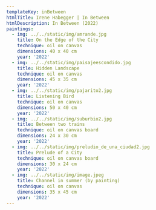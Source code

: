 ```yaml
---
templateKey: inBetween
htmlTitle: Irene Habegger | In Between
htmlDescription: In Between (2022)
paintings:
  - img: ../../static/img/amrande.jpg
    title: On the Edge of the City
    technique: oil on canvas
    dimensions: 40 x 40 cm
    year: '2022'
  - img: ../../static/img/paisajeescondido.jpg
    title: Hidden Landscape
    technique: oil on canvas
    dimensions: 45 x 35 cm
    year: '2022'
  - img: ../../static/img/pajarito2.jpg
    title: Listening Bird
    technique: oil on canvas
    dimensions: 50 x 40 cm
    year: '2022'
  - img: ../../static/img/suburbio2.jpg
    title: Between two trains
    technique: oil on canvas board
    dimensions: 24 x 30 cm
    year: '2022'
  - img: ../../static/img/preludio_de_una_ciudad2.jpg
    title: Prelude of a City
    technique: oil on canvas board
    dimensions: 30 x 24 cm
    year: '2022'
  - img: ../../static/img/image.jpeg
    title: Channel in summer (by painting)
    technique: oil on canvas
    dimensions: 35 x 45 cm
    year: '2022'
---
```

